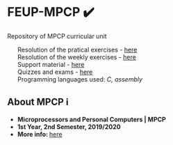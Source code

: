 # FEUP-MPCP :heavy_check_mark:
Repository of MPCP curricular unit<br>
<ul type="none">
  <li>Resolution of the pratical exercises - <a href="https://github.com/TiagoCaldaSilva/FEUP-MPCP/tree/master/DS-5_Workspace">here</a></li>
  <li>Resolution of the weekly exercises - <a href="https://github.com/TiagoCaldaSilva/FEUP-MPCP/tree/master/Trabalhos_Semanais">here</a></li>
  <li>Support material - <a href="https://github.com/TiagoCaldaSilva/FEUP-MPCP/tree/master/Aulas%20teoricas">here</a></li>
  <li>Quizzes and exams - <a href="https://github.com/TiagoCaldaSilva/FEUP-MPCP/tree/master/Avaliacao">here</a></li>
  <li>Programming languages used: <em>C, assembly</em></li>
</ul>
 

## About MPCP :information_source:
<ul>
    <li><strong>Microprocessors and Personal Computers | MPCP</strong></li>
    <li><strong>1st Year, 2nd Semester, 2019/2020</strong></li>
    <li><strong>More info: </strong><a href="https://sigarra.up.pt/feup/pt/ucurr_geral.ficha_uc_view?pv_ocorrencia_id=436431">here</a></li>
</ul>
